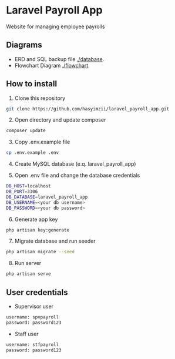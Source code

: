 # Laravel Payroll App
Website for managing employee payrolls

## Diagrams
- ERD and SQL backup file [./database](https://github.com/hasyimzii/laravel_payroll_app/tree/main/database).
- Flowchart Diagram [./flowchart](https://github.com/hasyimzii/laravel_payroll_app/tree/main/flowchart).

## How to install
1. Clone this repository
```sh
git clone https://github.com/hasyimzii/laravel_payroll_app.git
```

2. Open directory and update composer
```sh
composer update
```

3. Copy .env.example file
```sh
cp .env.example .env
```

4. Create MySQL database (e.q. laravel_payroll_app)

5. Open .env file and change the database credentials
```sh
DB_HOST=localhost
DB_PORT=3306
DB_DATABASE=laravel_payroll_app
DB_USERNAME=<your db username>
DB_PASSWORD=<your db password>
```

6. Generate app key
```sh
php artisan key:generate
```

7. Migrate database and run seeder
```sh
php artisan migrate --seed
```

8. Run server
```sh
php artisan serve
```

## User credentials
- Supervisor user
```sh
username: spvpayroll
password: password123
```

- Staff user
```sh
username: stfpayroll
password: password123
```